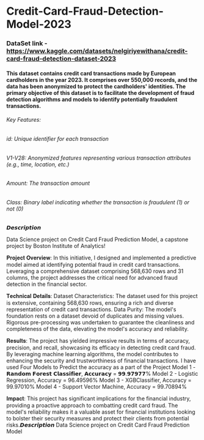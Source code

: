 # Credit-Card-Fraud-Detection-Model-2023
### DataSet link - https://www.kaggle.com/datasets/nelgiriyewithana/credit-card-fraud-detection-dataset-2023
#### This dataset contains credit card transactions made by European cardholders in the year 2023. It comprises over 550,000 records, and the data has been anonymized to protect the cardholders' identities. The primary objective of this dataset is to facilitate the development of fraud detection algorithms and models to identify potentially fraudulent transactions.
###### Key Features:
###### id: Unique identifier for each transaction
###### V1-V28: Anonymized features representing various transaction attributes (e.g., time, location, etc.)
###### Amount: The transaction amount
###### Class: Binary label indicating whether the transaction is fraudulent (1) or not (0)
𝘿𝙚𝙨𝙘𝙧𝙞𝙥𝙩𝙞𝙤𝙣

Data Science project on Credit Card Fraud Prediction Model, a capstone project by Boston Institute of Analytics! 

𝐏𝐫𝐨𝐣𝐞𝐜𝐭 𝐎𝐯𝐞𝐫𝐯𝐢𝐞𝐰:
In this initiative, I designed and implemented a predictive model aimed at identifying potential fraud in credit card transactions. Leveraging a comprehensive dataset comprising 568,630 rows and 31 columns, the project addresses the critical need for advanced fraud detection in the financial sector.

𝐓𝐞𝐜𝐡𝐧𝐢𝐜𝐚𝐥 𝐃𝐞𝐭𝐚𝐢𝐥𝐬:
Dataset Characteristics: The dataset used for this project is extensive, containing 568,630 rows, ensuring a rich and diverse representation of credit card transactions.
Data Purity: The model's foundation rests on a dataset devoid of duplicates and missing values. Rigorous pre-processing was undertaken to guarantee the cleanliness and completeness of the data, elevating the model's accuracy and reliability.

𝐑𝐞𝐬𝐮𝐥𝐭𝐬:
The project has yielded impressive results in terms of accuracy, precision, and recall, showcasing its efficacy in detecting credit card fraud. By leveraging machine learning algorithms, the model contributes to enhancing the security and trustworthiness of financial transactions.
I have used Four Models to Predict the accuracy as a part of the Project
Model 1 - 𝗥𝗮𝗻𝗱𝗼𝗺 𝗙𝗼𝗿𝗲𝘀𝘁 𝗖𝗹𝗮𝘀𝘀𝗶𝗳𝗶𝗲𝗿, 𝗔𝗰𝗰𝘂𝗿𝗮𝗰𝘆 = 𝟵𝟵.𝟵𝟳𝟵𝟳𝟳%
Model 2 - Logistic Regression, Accuracy = 96.49596%
Model 3 - XGBClassifier, Accuracy = 99.97010%
Model 4 - Support Vector Machine, Accuracy = 99.70894%

𝐈𝐦𝐩𝐚𝐜𝐭:
This project has significant implications for the financial industry, providing a proactive approach to combatting credit card fraud. The model's reliability makes it a valuable asset for financial institutions looking to bolster their security measures and protect their clients from potential risks.𝘿𝙚𝙨𝙘𝙧𝙞𝙥𝙩𝙞𝙤𝙣 Data Science project on Credit Card Fraud Prediction Model
